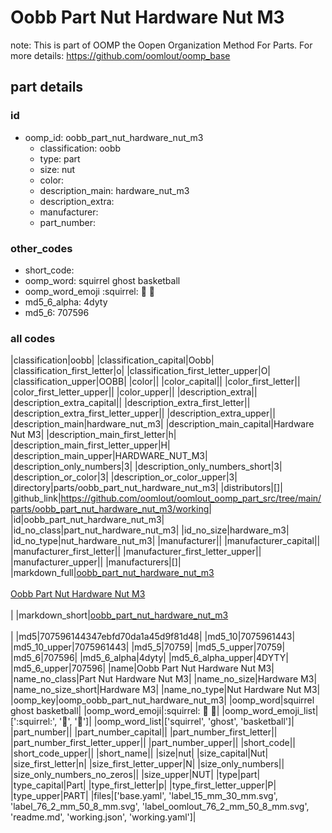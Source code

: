 # Oobb Part Nut Hardware Nut M3  

note: This is part of OOMP the Oopen Organization Method For Parts. For more details: https://github.com/oomlout/oomp_base

##  part details





### id
* oomp_id: oobb_part_nut_hardware_nut_m3
  * classification: oobb
  * type: part
  * size: nut
  * color: 
  * description_main: hardware_nut_m3
  * description_extra: 
  * manufacturer: 
  * part_number: 

### other_codes
* short_code: 
* oomp_word: squirrel ghost basketball
* oomp_word_emoji :squirrel: :ghost: :basketball:
* md5_6_alpha: 4dyty
* md5_6: 707596

### all codes 
|classification|oobb|
|classification_capital|Oobb|
|classification_first_letter|o|
|classification_first_letter_upper|O|
|classification_upper|OOBB|
|color||
|color_capital||
|color_first_letter||
|color_first_letter_upper||
|color_upper||
|description_extra||
|description_extra_capital||
|description_extra_first_letter||
|description_extra_first_letter_upper||
|description_extra_upper||
|description_main|hardware_nut_m3|
|description_main_capital|Hardware Nut M3|
|description_main_first_letter|h|
|description_main_first_letter_upper|H|
|description_main_upper|HARDWARE_NUT_M3|
|description_only_numbers|3|
|description_only_numbers_short|3|
|description_or_color|3|
|description_or_color_upper|3|
|directory|parts/oobb_part_nut_hardware_nut_m3|
|distributors|[]|
|github_link|https://github.com/oomlout/oomlout_oomp_part_src/tree/main/parts/oobb_part_nut_hardware_nut_m3/working|
|id|oobb_part_nut_hardware_nut_m3|
|id_no_class|part_nut_hardware_nut_m3|
|id_no_size|hardware_m3|
|id_no_type|nut_hardware_nut_m3|
|manufacturer||
|manufacturer_capital||
|manufacturer_first_letter||
|manufacturer_first_letter_upper||
|manufacturer_upper||
|manufacturers|[]|
|markdown_full|[oobb_part_nut_hardware_nut_m3](https://github.com/oomlout/oomlout_oomp_part_src/tree/main/parts/oobb_part_nut_hardware_nut_m3/working)<br>[](https://github.com/oomlout/oomlout_oomp_part_src/tree/main/parts/oobb_part_nut_hardware_nut_m3/working)<br>[Oobb Part Nut Hardware Nut M3](https://github.com/oomlout/oomlout_oomp_part_src/tree/main/parts/oobb_part_nut_hardware_nut_m3/working)<br><br>|
|markdown_short|[oobb_part_nut_hardware_nut_m3](https://github.com/oomlout/oomlout_oomp_part_src/tree/main/parts/oobb_part_nut_hardware_nut_m3/working)<br><br>|
|md5|707596144347ebfd70da1a45d9f81d48|
|md5_10|7075961443|
|md5_10_upper|7075961443|
|md5_5|70759|
|md5_5_upper|70759|
|md5_6|707596|
|md5_6_alpha|4dyty|
|md5_6_alpha_upper|4DYTY|
|md5_6_upper|707596|
|name|Oobb Part Nut Hardware Nut M3|
|name_no_class|Part Nut Hardware Nut M3|
|name_no_size|Hardware M3|
|name_no_size_short|Hardware M3|
|name_no_type|Nut Hardware Nut M3|
|oomp_key|oomp_oobb_part_nut_hardware_nut_m3|
|oomp_word|squirrel ghost basketball|
|oomp_word_emoji|:squirrel: :ghost: :basketball:|
|oomp_word_emoji_list|[':squirrel:', ':ghost:', ':basketball:']|
|oomp_word_list|['squirrel', 'ghost', 'basketball']|
|part_number||
|part_number_capital||
|part_number_first_letter||
|part_number_first_letter_upper||
|part_number_upper||
|short_code||
|short_code_upper||
|short_name||
|size|nut|
|size_capital|Nut|
|size_first_letter|n|
|size_first_letter_upper|N|
|size_only_numbers||
|size_only_numbers_no_zeros||
|size_upper|NUT|
|type|part|
|type_capital|Part|
|type_first_letter|p|
|type_first_letter_upper|P|
|type_upper|PART|
|files|['base.yaml', 'label_15_mm_30_mm.svg', 'label_76_2_mm_50_8_mm.svg', 'label_oomlout_76_2_mm_50_8_mm.svg', 'readme.md', 'working.json', 'working.yaml']|
